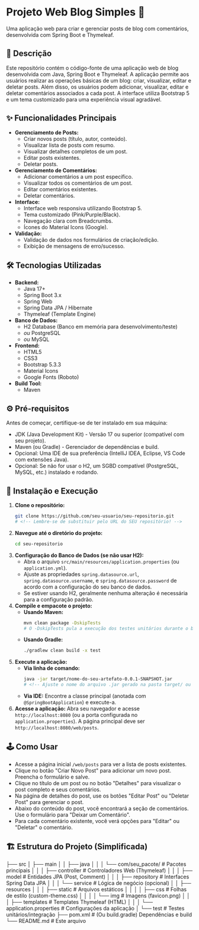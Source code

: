 # Projeto Web Blog Simples 📝

Uma aplicação web para criar e gerenciar posts de blog com comentários, desenvolvida com Spring Boot e Thymeleaf.

## 📖 Descrição

Este repositório contém o código-fonte de uma aplicação web de blog desenvolvida com Java, Spring Boot e Thymeleaf. A aplicação permite aos usuários realizar as operações básicas de um blog: criar, visualizar, editar e deletar posts. Além disso, os usuários podem adicionar, visualizar, editar e deletar comentários associados a cada post. A interface utiliza Bootstrap 5 e um tema customizado para uma experiência visual agradável.

## ✨ Funcionalidades Principais

*   **Gerenciamento de Posts:**
    *   Criar novos posts (título, autor, conteúdo).
    *   Visualizar lista de posts com resumo.
    *   Visualizar detalhes completos de um post.
    *   Editar posts existentes.
    *   Deletar posts.
*   **Gerenciamento de Comentários:**
    *   Adicionar comentários a um post específico.
    *   Visualizar todos os comentários de um post.
    *   Editar comentários existentes.
    *   Deletar comentários.
*   **Interface:**
    *   Interface web responsiva utilizando Bootstrap 5.
    *   Tema customizado (Pink/Purple/Black).
    *   Navegação clara com Breadcrumbs.
    *   Ícones do Material Icons (Google).
*   **Validação:**
    *   Validação de dados nos formulários de criação/edição.
    *   Exibição de mensagens de erro/sucesso.

## 🛠️ Tecnologias Utilizadas

*   **Backend:**
    *   Java 17+ <!-- (Ajuste a versão se necessário) -->
    *   Spring Boot 3.x <!-- (Ajuste a versão se necessário) -->
    *   Spring Web
    *   Spring Data JPA / Hibernate
    *   Thymeleaf (Template Engine)
*   **Banco de Dados:**
    *   H2 Database (Banco em memória para desenvolvimento/teste) <!-- (Substitua se usar outro, ex: PostgreSQL, MySQL) -->
    *   *ou* PostgreSQL <!-- (Exemplo, descomente/adapte se usar outro BD) -->
    *   *ou* MySQL <!-- (Exemplo, descomente/adapte se usar outro BD) -->
*   **Frontend:**
    *   HTML5
    *   CSS3
    *   Bootstrap 5.3.3
    *   Material Icons
    *   Google Fonts (Roboto)
*   **Build Tool:**
    *   Maven <!-- (Ou Gradle, ajuste conforme seu projeto) -->

## ⚙️ Pré-requisitos

Antes de começar, certifique-se de ter instalado em sua máquina:

*   JDK (Java Development Kit) - Versão 17 ou superior (compatível com seu projeto).
*   Maven (ou Gradle) - Gerenciador de dependências e build.
*   Opcional: Uma IDE de sua preferência (IntelliJ IDEA, Eclipse, VS Code com extensões Java).
*   Opcional: Se não for usar o H2, um SGBD compatível (PostgreSQL, MySQL, etc.) instalado e rodando.

## 🚀 Instalação e Execução

1.  **Clone o repositório:**
    ```bash
    git clone https://github.com/seu-usuario/seu-repositorio.git
    # <!-- Lembre-se de substituir pelo URL do SEU repositório! -->
    ```
2.  **Navegue até o diretório do projeto:**
    ```bash
    cd seu-repositorio
    ```
3.  **Configuração do Banco de Dados (se não usar H2):**
    *   Abra o arquivo `src/main/resources/application.properties` (ou `application.yml`).
    *   Ajuste as propriedades `spring.datasource.url`, `spring.datasource.username`, e `spring.datasource.password` de acordo com a configuração do seu banco de dados.
    *   Se estiver usando H2, geralmente nenhuma alteração é necessária para a configuração padrão.
4.  **Compile e empacote o projeto:**
    *   **Usando Maven:**
        ```bash
        mvn clean package -DskipTests
        # O -DskipTests pula a execução dos testes unitários durante o build
        ```
    *   **Usando Gradle:**
        ```bash
        ./gradlew clean build -x test
        ```
5.  **Execute a aplicação:**
    *   **Via linha de comando:**
        ```bash
        java -jar target/nome-do-seu-artefato-0.0.1-SNAPSHOT.jar
        # <!-- Ajuste o nome do arquivo .jar gerado na pasta target/ ou build/libs/ -->
        ```
    *   **Via IDE:** Encontre a classe principal (anotada com `@SpringBootApplication`) e execute-a.
6.  **Acesse a aplicação:**
    Abra seu navegador e acesse `http://localhost:8080` (ou a porta configurada no `application.properties`). A página principal deve ser `http://localhost:8080/web/posts`.

## 🕹️ Como Usar

*   Acesse a página inicial `/web/posts` para ver a lista de posts existentes.
*   Clique no botão "Criar Novo Post" para adicionar um novo post. Preencha o formulário e salve.
*   Clique no título de um post ou no botão "Detalhes" para visualizar o post completo e seus comentários.
*   Na página de detalhes do post, use os botões "Editar Post" ou "Deletar Post" para gerenciar o post.
*   Abaixo do conteúdo do post, você encontrará a seção de comentários. Use o formulário para "Deixar um Comentário".
*   Para cada comentário existente, você verá opções para "Editar" ou "Deletar" o comentário.

## 🏗️ Estrutura do Projeto (Simplificada)
├── src
│   ├── main
│   │   ├── java
│   │   │   └── com/seu_pacote/  # Pacotes principais
│   │   │       ├── controller   # Controladores Web (Thymeleaf)
│   │   │       ├── model        # Entidades JPA (Post, Comment)
│   │   │       ├── repository   # Interfaces Spring Data JPA
│   │   │       └── service      # Lógica de negócio (opcional)
│   │   ├── resources
│   │   │   ├── static           # Arquivos estáticos
│   │   │   │   ├── css          # Folhas de estilo (custom-theme.css)
│   │   │   │   └── img          # Imagens (favicon.png)
│   │   │   ├── templates        # Templates Thymeleaf (HTML)
│   │   │   └── application.properties  # Configurações da aplicação
│   └── test                     # Testes unitários/integração
├── pom.xml                      # (Ou build.gradle) Dependências e build
└── README.md                    # Este arquivo

